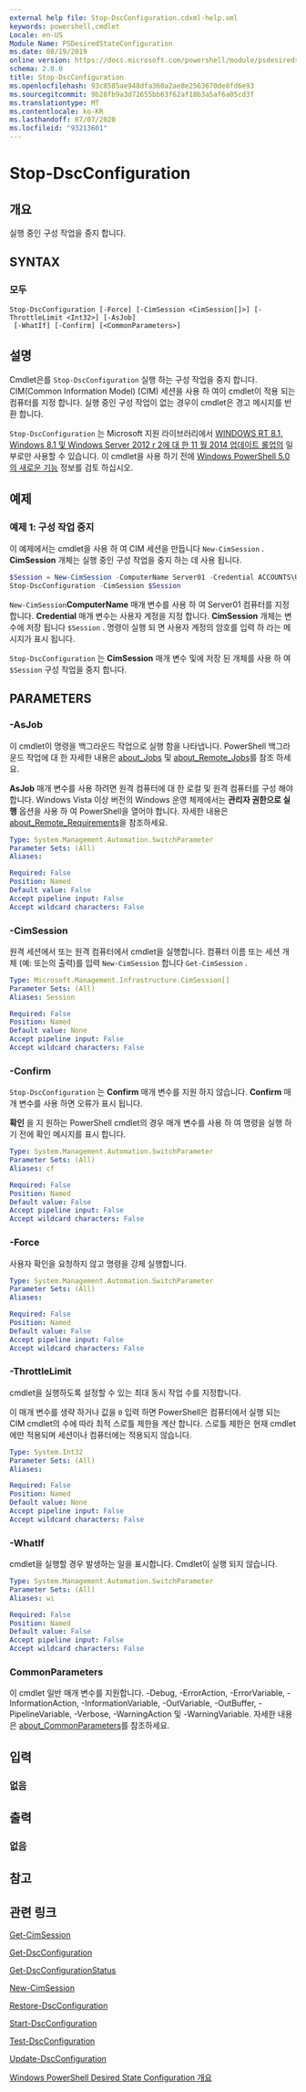 ```yaml
---
external help file: Stop-DscConfiguration.cdxml-help.xml
keywords: powershell,cmdlet
Locale: en-US
Module Name: PSDesiredStateConfiguration
ms.date: 08/19/2019
online version: https://docs.microsoft.com/powershell/module/psdesiredstateconfiguration/stop-dscconfiguration?view=powershell-5.1&WT.mc_id=ps-gethelp
schema: 2.0.0
title: Stop-DscConfiguration
ms.openlocfilehash: 93c8585ae948dfa360a2ae8e2563670de8fd6e93
ms.sourcegitcommit: 9b28fb9a3d72655bb63f62af18b3a5af6a05cd3f
ms.translationtype: MT
ms.contentlocale: ko-KR
ms.lasthandoff: 07/07/2020
ms.locfileid: "93213601"
---
```

# Stop-DscConfiguration

## 개요
실행 중인 구성 작업을 중지 합니다.

## SYNTAX

### 모두

```
Stop-DscConfiguration [-Force] [-CimSession <CimSession[]>] [-ThrottleLimit <Int32>] [-AsJob]
 [-WhatIf] [-Confirm] [<CommonParameters>]
```

## 설명

Cmdlet은를 `Stop-DscConfiguration` 실행 하는 구성 작업을 중지 합니다. CIM(Common Information Model) (CIM) 세션을 사용 하 여이 cmdlet이 적용 되는 컴퓨터를 지정 합니다. 실행 중인 구성 작업이 없는 경우이 cmdlet은 경고 메시지를 반환 합니다.

`Stop-DscConfiguration` 는 Microsoft 지원 라이브러리에서 [WINDOWS RT 8.1, Windows 8.1 및 Windows Server 2012 r 2에 대 한 11 월 2014 업데이트 롤업의](https://support.microsoft.com/kb/3000850) 일부로만 사용할 수 있습니다. 이 cmdlet을 사용 하기 전에 [Windows PowerShell 5.0의 새로운 기능](/powershell/scripting/whats-new/What-s-New-in-Windows-PowerShell-50) 정보를 검토 하십시오.

## 예제

### 예제 1: 구성 작업 중지

이 예제에서는 cmdlet을 사용 하 여 CIM 세션을 만듭니다 `New-CimSession` . **CimSession** 개체는 실행 중인 구성 작업을 중지 하는 데 사용 됩니다.

```powershell
$Session = New-CimSession -ComputerName Server01 -Credential ACCOUNTS\User01
Stop-DscConfiguration -CimSession $Session
```

`New-CimSession`**ComputerName** 매개 변수를 사용 하 여 Server01 컴퓨터를 지정 합니다. **Credential** 매개 변수는 사용자 계정을 지정 합니다. **CimSession** 개체는 변수에 저장 됩니다 `$Session` . 명령이 실행 되 면 사용자 계정의 암호를 입력 하 라는 메시지가 표시 됩니다.

`Stop-DscConfiguration` 는 **CimSession** 매개 변수 및에 저장 된 개체를 사용 하 여 `$Session` 구성 작업을 중지 합니다.

## PARAMETERS

### -AsJob

이 cmdlet이 명령을 백그라운드 작업으로 실행 함을 나타냅니다. PowerShell 백그라운드 작업에 대 한 자세한 내용은 [about_Jobs](../Microsoft.PowerShell.Core/About/about_Jobs.md) 및 [about_Remote_Jobs](../Microsoft.PowerShell.Core/About/about_Remote_Jobs.md)를 참조 하세요.

**AsJob** 매개 변수를 사용 하려면 원격 컴퓨터에 대 한 로컬 및 원격 컴퓨터를 구성 해야 합니다. Windows Vista 이상 버전의 Windows 운영 체제에서는 **관리자 권한으로 실행** 옵션을 사용 하 여 PowerShell을 열어야 합니다. 자세한 내용은 [about_Remote_Requirements](../Microsoft.PowerShell.Core/About/about_Remote_Requirements.md)을 참조하세요.

```yaml
Type: System.Management.Automation.SwitchParameter
Parameter Sets: (All)
Aliases:

Required: False
Position: Named
Default value: False
Accept pipeline input: False
Accept wildcard characters: False
```

### -CimSession

원격 세션에서 또는 원격 컴퓨터에서 cmdlet을 실행합니다. 컴퓨터 이름 또는 세션 개체 (예: 또는의 출력)를 입력 `New-CimSession` 합니다 `Get-CimSession` .

```yaml
Type: Microsoft.Management.Infrastructure.CimSession[]
Parameter Sets: (All)
Aliases: Session

Required: False
Position: Named
Default value: None
Accept pipeline input: False
Accept wildcard characters: False
```

### -Confirm

`Stop-DscConfiguration` 는 **Confirm** 매개 변수를 지원 하지 않습니다. **Confirm** 매개 변수를 사용 하면 오류가 표시 됩니다.

**확인** 을 지 원하는 PowerShell cmdlet의 경우 매개 변수를 사용 하 여 명령을 실행 하기 전에 확인 메시지를 표시 합니다.

```yaml
Type: System.Management.Automation.SwitchParameter
Parameter Sets: (All)
Aliases: cf

Required: False
Position: Named
Default value: False
Accept pipeline input: False
Accept wildcard characters: False
```

### -Force

사용자 확인을 요청하지 않고 명령을 강제 실행합니다.

```yaml
Type: System.Management.Automation.SwitchParameter
Parameter Sets: (All)
Aliases:

Required: False
Position: Named
Default value: False
Accept pipeline input: False
Accept wildcard characters: False
```

### -ThrottleLimit

cmdlet을 실행하도록 설정할 수 있는 최대 동시 작업 수를 지정합니다.

이 매개 변수를 생략 하거나 값을 `0` 입력 하면 PowerShell은 컴퓨터에서 실행 되는 CIM cmdlet의 수에 따라 최적 스로틀 제한을 계산 합니다. 스로틀 제한은 현재 cmdlet에만 적용되며 세션이나 컴퓨터에는 적용되지 않습니다.

```yaml
Type: System.Int32
Parameter Sets: (All)
Aliases:

Required: False
Position: Named
Default value: None
Accept pipeline input: False
Accept wildcard characters: False
```

### -WhatIf

cmdlet을 실행할 경우 발생하는 일을 표시합니다. Cmdlet이 실행 되지 않습니다.

```yaml
Type: System.Management.Automation.SwitchParameter
Parameter Sets: (All)
Aliases: wi

Required: False
Position: Named
Default value: False
Accept pipeline input: False
Accept wildcard characters: False
```

### CommonParameters

이 cmdlet 일반 매개 변수를 지원합니다. -Debug, -ErrorAction, -ErrorVariable, -InformationAction, -InformationVariable, -OutVariable, -OutBuffer, -PipelineVariable, -Verbose, -WarningAction 및 -WarningVariable. 자세한 내용은 [about_CommonParameters](https://go.microsoft.com/fwlink/?LinkID=113216)를 참조하세요.

## 입력

### 없음

## 출력

### 없음

## 참고

## 관련 링크

[Get-CimSession](../CimCmdlets/Get-CimSession.md)

[Get-DscConfiguration](Get-DscConfiguration.md)

[Get-DscConfigurationStatus](Get-DscConfigurationStatus.md)

[New-CimSession](../CimCmdlets/New-CimSession.md)

[Restore-DscConfiguration](Restore-DscConfiguration.md)

[Start-DscConfiguration](Start-DscConfiguration.md)

[Test-DscConfiguration](Test-DscConfiguration.md)

[Update-DscConfiguration](Update-DscConfiguration.md)

[Windows PowerShell Desired State Configuration 개요](/powershell/scripting/dsc/overview/overview)
